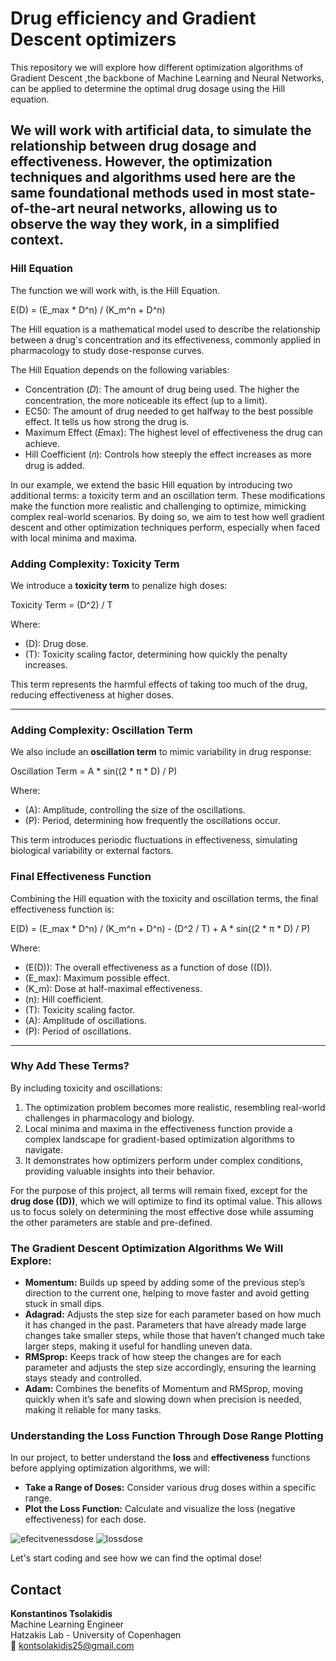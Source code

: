 # Drug efficiency and Gradient Descent optimizers

This repository we will explore how different optimization algorithms of Gradient Descent ,the backbone of Machine Learning and Neural Networks, can be applied to determine the optimal drug dosage using the Hill equation.

We will work with artificial data, to simulate the relationship between drug dosage and effectiveness.
However, the optimization techniques and algorithms used here are the same foundational methods used in most state-of-the-art neural networks, allowing us to observe the way they work, in a simplified context.
---

###  Hill Equation
The function we will work with, is the Hill Equation.

E(D) = (E_max * D^n) / (K_m^n + D^n)

The Hill equation is a mathematical model used to describe the relationship between a drug's concentration and its effectiveness, commonly applied in pharmacology to study dose-response curves.

The Hill Equation depends on the following variables: 
 - Concentration (𝐷): The amount of drug being used. The higher the concentration, the more noticeable its effect (up to a limit).
 - EC50: The amount of drug needed to get halfway to the best possible effect. It tells us how strong the drug is.
 - Maximum Effect (𝐸max): The highest level of effectiveness the drug can achieve.
 - Hill Coefficient (𝑛): Controls how steeply the effect increases as more drug is added.

 In our example, we extend the basic Hill equation by introducing two additional terms: a toxicity term and an oscillation term. These modifications make the function more realistic and challenging to optimize, mimicking complex real-world scenarios. By doing so, we aim to test how well gradient descent and other optimization techniques perform, especially when faced with local minima and maxima.

### **Adding Complexity: Toxicity Term**
We introduce a **toxicity term** to penalize high doses:

Toxicity Term = (D^2) / T

Where:
- (D): Drug dose.
- (T): Toxicity scaling factor, determining how quickly the penalty increases.

This term represents the harmful effects of taking too much of the drug, reducing effectiveness at higher doses.

---

### **Adding Complexity: Oscillation Term**
We also include an **oscillation term** to mimic variability in drug response:

Oscillation Term = A * sin((2 * π * D) / P)

Where:
- (A): Amplitude, controlling the size of the oscillations.
- (P): Period, determining how frequently the oscillations occur.

This term introduces periodic fluctuations in effectiveness, simulating biological variability or external factors.

###  **Final Effectiveness Function**
Combining the Hill equation with the toxicity and oscillation terms, the final effectiveness function is:

E(D) = (E_max * D^n) / (K_m^n + D^n) - (D^2 / T) + A * sin((2 * π * D) / P)


Where:
- (E(D)): The overall effectiveness as a function of dose (\(D\)).
- (E_max): Maximum possible effect.
- (K_m): Dose at half-maximal effectiveness.
- (n): Hill coefficient.
- (T): Toxicity scaling factor.
- (A): Amplitude of oscillations.
- (P): Period of oscillations.

---

### **Why Add These Terms?**
By including toxicity and oscillations:
1. The optimization problem becomes more realistic, resembling real-world challenges in pharmacology and biology.
2. Local minima and maxima in the effectiveness function provide a complex landscape for gradient-based optimization algorithms to navigate.
3. It demonstrates how optimizers perform under complex conditions, providing valuable insights into their behavior.

For the purpose of this project, all terms will remain fixed, except for the **drug dose (\(D\))**, which we will optimize to find its optimal value. This allows us to focus solely on determining the most effective dose while assuming the other parameters are stable and pre-defined.

### The Gradient Descent Optimization Algorithms We Will Explore:
- **Momentum:** Builds up speed by adding some of the previous step’s direction to the current one, helping to move faster and avoid getting stuck in small dips.  
- **Adagrad:** Adjusts the step size for each parameter based on how much it has changed in the past. Parameters that have already made large changes take smaller steps, while those that haven’t changed much take larger steps, making it useful for handling uneven data.  
- **RMSprop:** Keeps track of how steep the changes are for each parameter and adjusts the step size accordingly, ensuring the learning stays steady and controlled.  
- **Adam:** Combines the benefits of Momentum and RMSprop, moving quickly when it’s safe and slowing down when precision is needed, making it reliable for many tasks.  

### Understanding the Loss Function Through Dose Range Plotting

In our project, to better understand the **loss** and **effectiveness** functions before applying optimization algorithms, we will:

- **Take a Range of Doses:** Consider various drug doses within a specific range.
- **Plot the Loss Function:** Calculate and visualize the loss (negative effectiveness) for each dose.

![efecitvenessdose](https://github.com/user-attachments/assets/d6db59d3-e7d8-4c80-9635-c8346647dd27)
![lossdose](https://github.com/user-attachments/assets/01d9b845-2477-44fd-9b39-82af6de9bb7f)


Let's start coding and see how we can find the optimal dose!


 

## Contact

**Konstantinos Tsolakidis**  
Machine Learning Engineer  
Hatzakis Lab - University of Copenhagen  
📧 kontsolakidis25@gmail.com  
